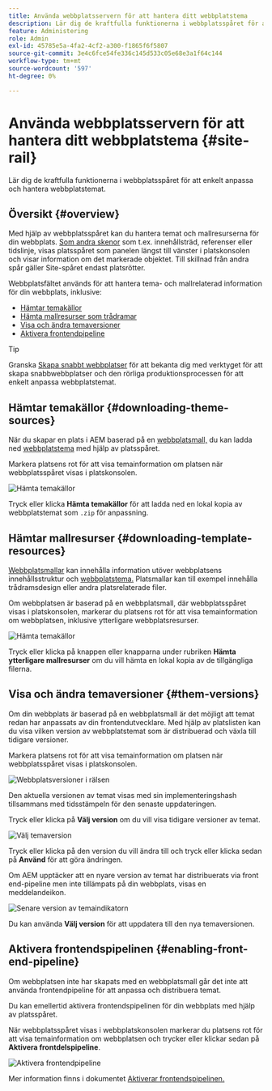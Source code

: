 ```yaml
---
title: Använda webbplatsservern för att hantera ditt webbplatstema
description: Lär dig de kraftfulla funktionerna i webbplatsspåret för att enkelt anpassa och hantera webbplatstemat.
feature: Administering
role: Admin
exl-id: 45785e5a-4fa2-4cf2-a300-f1865f6f5807
source-git-commit: 3e4c6fce54fe336c145d533c05e68e3a1f64c144
workflow-type: tm+mt
source-wordcount: '597'
ht-degree: 0%

---
```


# Använda webbplatsservern för att hantera ditt webbplatstema {#site-rail}

Lär dig de kraftfulla funktionerna i webbplatsspåret för att enkelt anpassa och hantera webbplatstemat.

## Översikt {#overview}

Med hjälp av webbplatsspåret kan du hantera temat och mallresurserna för din webbplats. [Som andra skenor](/help/sites-cloud/authoring/getting-started/basic-handling.md#rail-selector) som t.ex. innehållsträd, referenser eller tidslinje, visas platsspåret som panelen längst till vänster i platskonsolen och visar information om det markerade objektet. Till skillnad från andra spår gäller Site-spåret endast platsrötter.

Webbplatsfältet används för att hantera tema- och mallrelaterad information för din webbplats, inklusive:

* [Hämtar temakällor](#downloading-theme-sources)
* [Hämta mallresurser som trådramar](#downloading-template-resources)
* [Visa och ändra temaversioner](#theme-vrsions)
* [Aktivera frontendpipeline](#enabling-the-front-end-pipeline)

>[!TIP]
>
>Granska [Skapa snabbt webbplatser](/help/journey-sites/quick-site/overview.md) för att bekanta dig med verktyget för att skapa snabbwebbplatser och den rörliga produktionsprocessen för att enkelt anpassa webbplatstemat.

## Hämtar temakällor {#downloading-theme-sources}

När du skapar en plats i AEM baserad på en [webbplatsmall,](site-templates.md) du kan ladda ned [webbplatstema](site-themes.md) med hjälp av platsspåret.

Markera platsens rot för att visa temainformation om platsen när webbplatsspåret visas i platskonsolen.

![Hämta temakällor](/help/sites-cloud/administering/assets/download-theme-wireframe.png)

Tryck eller klicka **Hämta temakällor** för att ladda ned en lokal kopia av webbplatstemat som `.zip` för anpassning.

## Hämtar mallresurser {#downloading-template-resources}

[Webbplatsmallar](site-templates.md) kan innehålla information utöver webbplatsens innehållsstruktur och [webbplatstema.](site-themes.md) Platsmallar kan till exempel innehålla trådramsdesign eller andra platsrelaterade filer.

Om webbplatsen är baserad på en webbplatsmall, där webbplatsspåret visas i platskonsolen, markerar du platsens rot för att visa temainformation om webbplatsen, inklusive ytterligare webbplatsresurser.

![Hämta temakällor](/help/sites-cloud/administering/assets/download-theme-wireframe.png)

Tryck eller klicka på knappen eller knapparna under rubriken **Hämta ytterligare mallresurser** om du vill hämta en lokal kopia av de tillgängliga filerna.

## Visa och ändra temaversioner {#them-versions}

Om din webbplats är baserad på en webbplatsmall är det möjligt att temat redan har anpassats av din frontendutvecklare. Med hjälp av platslisten kan du visa vilken version av webbplatstemat som är distribuerad och växla till tidigare versioner.

Markera platsens rot för att visa temainformation om platsen när webbplatsspåret visas i platskonsolen.

![Webbplatsversioner i rälsen](/help/sites-cloud/administering/assets/theme-versions.png)

Den aktuella versionen av temat visas med sin implementeringshash tillsammans med tidsstämpeln för den senaste uppdateringen.

Tryck eller klicka på **Välj version** om du vill visa tidigare versioner av temat.

![Välj temaversion](/help/sites-cloud/administering/assets/select-theme-versions.png)

Tryck eller klicka på den version du vill ändra till och tryck eller klicka sedan på **Använd** för att göra ändringen.

Om AEM upptäcker att en nyare version av temat har distribuerats via front end-pipeline men inte tillämpats på din webbplats, visas en meddelandeikon.

![Senare version av temaindikatorn](/help/sites-cloud/administering/assets/new-theme-version.png)

Du kan använda **Välj version** för att uppdatera till den nya temaversionen.

## Aktivera frontendspipelinen {#enabling-front-end-pipeline}

Om webbplatsen inte har skapats med en webbplatsmall går det inte att använda frontendpipeline för att anpassa och distribuera temat.

Du kan emellertid aktivera frontendspipelinen för din webbplats med hjälp av platsspåret.

När webbplatsspåret visas i webbplatskonsolen markerar du platsens rot för att visa temainformation om webbplatsen och trycker eller klickar sedan på **Aktivera frontdelspipeline**.

![Aktivera frontendpipeline](/help/sites-cloud/administering/assets/enable-fep.png)

Mer information finns i dokumentet [Aktiverar frontendspipelinen.](enable-front-end-pipeline.md)
